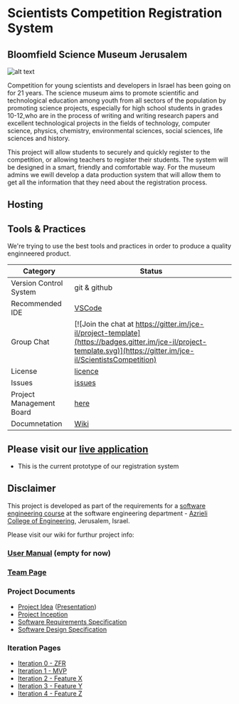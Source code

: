 # Scientists Competition Registration System
## Bloomfield Science Museum Jerusalem

![alt text](https://image.ibb.co/jYHcVS/logo.jpg)

Competition for young scientists and developers in Israel has been going on for 21 years.
The science museum aims to promote scientific and technological education among youth from all sectors of the population by promoting science projects, especially for high school students in grades 10-12,who are in the process of writing and writing research papers and excellent technological projects in the fields of technology, computer science, physics, chemistry, environmental sciences, social sciences, life sciences and history.

This project will allow students to securely and quickly register to the competition, or allowing teachers to register their students.
The system will be designed in a smart, friendly and comfortable way.
For the museum admins we ewill develop a data production system that will allow them to get all the information that they need 
about the registration process.

## Hosting


## Tools & Practices
We're trying to use the best tools and practices in order to produce a quality enginneered product.

|Category|Status|
|---|---|
| Version Control System| git & github |
| Recommended IDE | [VSCode](https://code.visualstudio.com) |
| Group Chat | [![Join the chat at https://gitter.im/jce-il/project-template](https://badges.gitter.im/jce-il/project-template.svg)](https://gitter.im/jce-il/ScientistsCompetition) |
| License | [licence](https://github.com/Itay-Hefetz/ScientistsCompetition/blob/master/LICENSE) |
| Issues | [issues](https://github.com/Itay-Hefetz/ScientistsCompetition/issues) |
| Project Management Board| [here](https://github.com/jce-il/project-template/projects/1) |
| Documnetation | [Wiki](https://github.com/Itay-Hefetz/ScientistsCompetition/wiki) |

## Please visit our [live application](https://proto-d8703.firebaseapp.com/#/screens/d12245cc-1680-458d-89dd-4f0d7fb22724)
- This is the current prototype of our registration system


## Disclaimer
This project is developed as part of the requirements for a [software engineering course](https://github.com/jce-il/se-class/wiki) at the software engineering department - [Azrieli College of Engineering](http://www.jce.ac.il/), Jerusalem, Israel.

Please visit our wiki for furthur project info: 

### [User Manual](../../wiki/user-manual) (empty for now)

### [Team Page](https://github.com/Itay-Hefetz/ScientistsCompetition/wiki/Team-Page)

### Project Documents
- [Project Idea](docs/idea.pdf) ([Presentation](docs/idea-slides.pdf))
- [Project Inception](../../wiki/inception)
- [Software Requirements Specification](../../wiki/srs)
- [Software Design Specification](../../wiki/sds)

### Iteration Pages
- [Iteration 0 - ZFR](../../wiki/iter0-zfr)
- [Iteration 1 - MVP]()
- [Iteration 2 - Feature X]()
- [Iteration 3 - Feature Y]()
- [Iteration 4 - Feature Z]()



